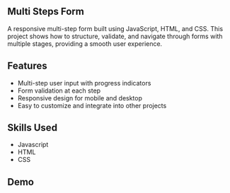 **Multi Steps Form**
-

A responsive multi-step form built using JavaScript, HTML, and CSS. This project shows how to structure, validate, and navigate through forms with multiple stages, providing a smooth user experience.


**Features**
-

* Multi-step user input with progress indicators
* Form validation at each step
* Responsive design for mobile and desktop
* Easy to customize and integrate into other projects

**Skills Used**
-
* Javascript
* HTML
* CSS

**Demo**
-





